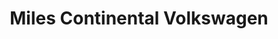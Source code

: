 ---
title: "Miles Continental Volkswagen"
url: /christchurch/miles-continental-volkswagen/
shop: car
---